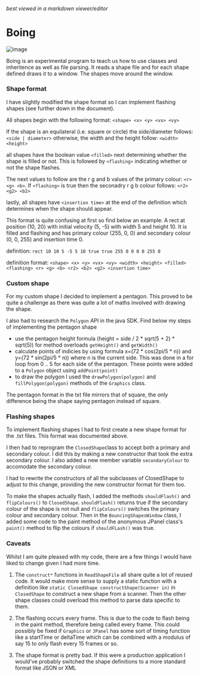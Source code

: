 ###### best viewed in a markdown viewer/editor
# Boing

![image](http://i.imgur.com/a80Rb3u.png)

Boing is an experimental program to teach us how to use classes and inheritence as well as file parsing. It reads a shape file and for each shape defined draws it to a window. The shapes move around the window.

### Shape format
I have slightly modified the shape format so I can implement flashing shapes (see further down in the document).

All shapes begin with the following format:
`<shape> <x> <y> <vx> <vy>`

If the shape is an equilateral (i.e. square or circle) the side/diameter follows: `<side | diameter>`
otherwise, the width and the height follow: `<width> <height>`

all shapes have the boolean value `<filled>` next determining whether the shape is filled or not. This is followed by `<flashing>` indicating whether or not the shape flashes.

The next values to follow are the r g and b values of the primary colour: `<r> <g> <b>`. If `<flashing>` is true then the seconadry r g b colour follows: `<r2> <g2> <b2>`

lastly, all shapes have `<insertion time>` at the end of the definition which determines when the shape should appear.

This format is quite confusing at first so find below an example:
A rect at position (10, 20) with initial velocity (5, -5) with width 5 and height 10. It is filled and flashing and has primary colour (255, 0, 0) and secondary colour (0, 0, 255) and insertion time 0.

definition: `rect 10 10 5 -5 5 10 true true 255 0 0 0 0 255 0`

definition format: `<shape> <x> <y> <vx> <vy> <width> <height> <filled> <flashing> <r> <g> <b> <r2> <b2> <g2> <insertion time>`

### Custom shape
For my custom shape I decided to implement a pentagon. This proved to be quite a challenge as there was quite a lot of maths involved with drawing the shape. 

I also had to research the `Polygon` API in the java SDK. Find below my steps of implementing the pentagon shape

  - use the pentagon height formula (height = side / 2 * sqrt(5 + 2) * sqrt(5)) for method overloads `getHeight()` and `getWidth()`
  - calculate points of indicies by using formula x=(72 * cos(2pi/5 * n)) and y=(72 * sin(2pi/5 * n)) where n is the current side. This was done in a for loop from 0 .. 5 for each side of the pentagon. These points were added to a `Polygon` object using `addPoint(point)`
  - to draw the polygon I used the `drawPolygon(polygon)` and `fillPolygon(polygon)` methods of the `Graphics` class.
  
The pentagon format in the txt file mirrors that of square, the only difference being the shape saying pentagon instead of square.

### Flashing shapes

To implement flashing shapes I had to first create a new shape format for the .txt files. This format was documented above.

I then had to reprogram the `ClosedShape`class to accept both a primary and secondary colour. I did this by making a new constructor that took the extra secondary colour. I also added a new member variable `secondaryColour` to accomodate the secondary colour.

I had to rewrite the constructors of all the subclasses of ClosedShape to adjust to this change, providing the new constructor format for them too.

To make the shapes actually flash, I added the methods `shouldFlash()` and `flipColours()` to `ClosedShape`. `shouldFlash()` returns true if the secondary colour of the shape is not null and `flipColours()` switches the primary colour and secondary colour. 
Then in the `BouncingShapesWindow` class, I added some code to the paint method of the anonymous JPanel class's `paint()` method to flip the colours if `shouldFLash()` was true.

### Caveats
Whilst I am quite pleased with my code, there are a few things I would have liked to change given I had more time. 

1. The `construct*` functions in `ReadShapeFile` all share quite a lot of reused code. It would make more sense to supply a static function with a definition like `static ClosedShape constructShape(Scanner in)` in `ClosedShape` to construct a new shape from a scanner. Then the other shape classes could overload this method to parse data specific to them.

2. The flashing occurs every frame. This is due to the code to flash being in the paint method, therefore being called every frame. This could possibly be fixed if `Graphics` or `JPanel` has some sort of timing function like a startTime or deltaTime which can be combined with a modulus of say 15 to only flash every 15 frames or so.

3. The shape format is pretty bad. If this were a production application I would've probably switched the shape definitions to a more standard format like JSON or XML
